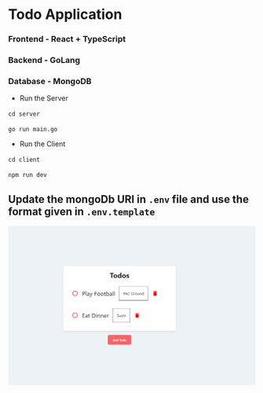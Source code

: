 # Todo Application 

### Frontend -  React + TypeScript

### Backend -  GoLang

### Database - MongoDB


- Run the Server 

`cd server`

`go run main.go`

- Run the Client

`cd client`

`npm run dev`

## Update the mongoDb URI in `.env` file and use the format given in `.env.template`

![Ui](./assets/ui.png)




